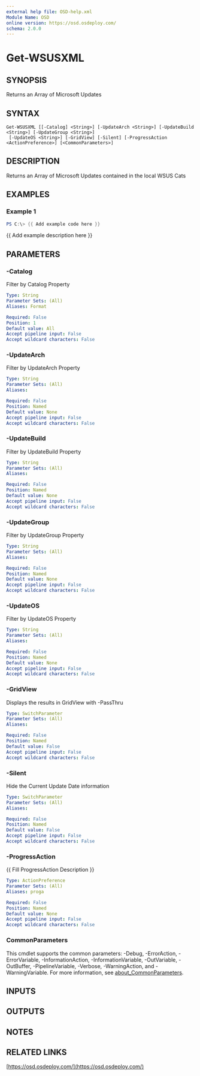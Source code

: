 ```yaml
---
external help file: OSD-help.xml
Module Name: OSD
online version: https://osd.osdeploy.com/
schema: 2.0.0
---
```


# Get-WSUSXML

## SYNOPSIS
Returns an Array of Microsoft Updates

## SYNTAX

```
Get-WSUSXML [[-Catalog] <String>] [-UpdateArch <String>] [-UpdateBuild <String>] [-UpdateGroup <String>]
 [-UpdateOS <String>] [-GridView] [-Silent] [-ProgressAction <ActionPreference>] [<CommonParameters>]
```

## DESCRIPTION
Returns an Array of Microsoft Updates contained in the local WSUS Cats

## EXAMPLES

### Example 1
```powershell
PS C:\> {{ Add example code here }}
```

{{ Add example description here }}

## PARAMETERS

### -Catalog
Filter by Catalog Property

```yaml
Type: String
Parameter Sets: (All)
Aliases: Format

Required: False
Position: 1
Default value: All
Accept pipeline input: False
Accept wildcard characters: False
```

### -UpdateArch
Filter by UpdateArch Property

```yaml
Type: String
Parameter Sets: (All)
Aliases:

Required: False
Position: Named
Default value: None
Accept pipeline input: False
Accept wildcard characters: False
```

### -UpdateBuild
Filter by UpdateBuild Property

```yaml
Type: String
Parameter Sets: (All)
Aliases:

Required: False
Position: Named
Default value: None
Accept pipeline input: False
Accept wildcard characters: False
```

### -UpdateGroup
Filter by UpdateGroup Property

```yaml
Type: String
Parameter Sets: (All)
Aliases:

Required: False
Position: Named
Default value: None
Accept pipeline input: False
Accept wildcard characters: False
```

### -UpdateOS
Filter by UpdateOS Property

```yaml
Type: String
Parameter Sets: (All)
Aliases:

Required: False
Position: Named
Default value: None
Accept pipeline input: False
Accept wildcard characters: False
```

### -GridView
Displays the results in GridView with -PassThru

```yaml
Type: SwitchParameter
Parameter Sets: (All)
Aliases:

Required: False
Position: Named
Default value: False
Accept pipeline input: False
Accept wildcard characters: False
```

### -Silent
Hide the Current Update Date information

```yaml
Type: SwitchParameter
Parameter Sets: (All)
Aliases:

Required: False
Position: Named
Default value: False
Accept pipeline input: False
Accept wildcard characters: False
```

### -ProgressAction
{{ Fill ProgressAction Description }}

```yaml
Type: ActionPreference
Parameter Sets: (All)
Aliases: proga

Required: False
Position: Named
Default value: None
Accept pipeline input: False
Accept wildcard characters: False
```

### CommonParameters
This cmdlet supports the common parameters: -Debug, -ErrorAction, -ErrorVariable, -InformationAction, -InformationVariable, -OutVariable, -OutBuffer, -PipelineVariable, -Verbose, -WarningAction, and -WarningVariable. For more information, see [about_CommonParameters](http://go.microsoft.com/fwlink/?LinkID=113216).

## INPUTS

## OUTPUTS

## NOTES

## RELATED LINKS

[https://osd.osdeploy.com/](https://osd.osdeploy.com/)

